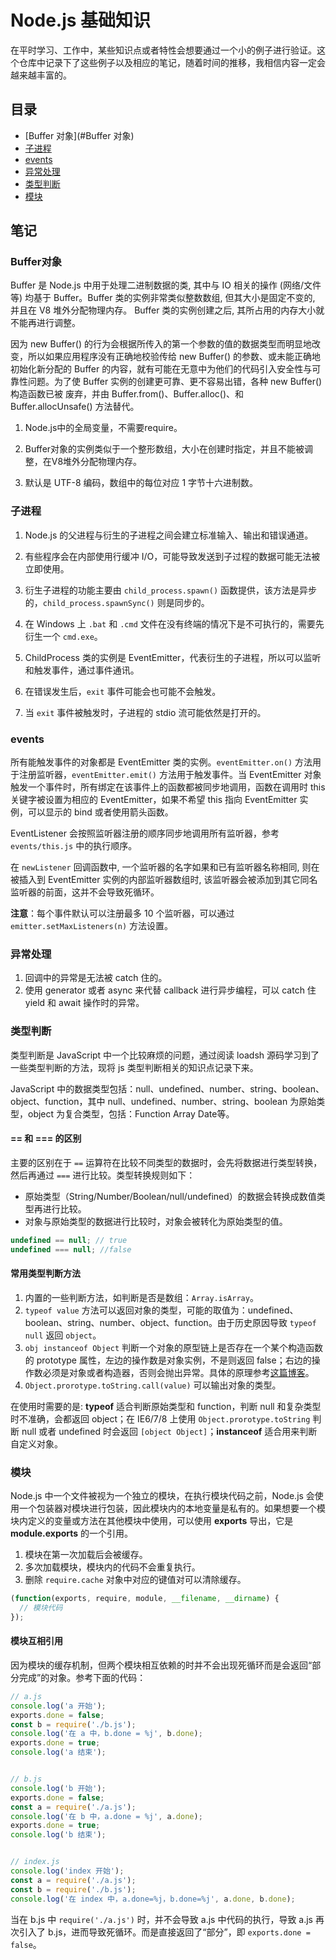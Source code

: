 # Node.js 基础知识

在平时学习、工作中，某些知识点或者特性会想要通过一个小的例子进行验证。这个仓库中记录下了这些例子以及相应的笔记，随着时间的推移，我相信内容一定会越来越丰富的。

## 目录

- [Buffer 对象](#Buffer 对象)
- [子进程](#子进程)
- [events](#events)
- [异常处理](#异常处理)
- [类型判断](#类型判断)
- [模块](#模块)

## 笔记

### Buffer对象

Buffer 是 Node.js 中用于处理二进制数据的类, 其中与 IO 相关的操作 (网络/文件等) 均基于 Buffer。Buffer 类的实例非常类似整数数组, 但其大小是固定不变的, 并且在 V8 堆外分配物理内存。 Buffer 类的实例创建之后, 其所占用的内存大小就不能再进行调整。

因为 new Buffer() 的行为会根据所传入的第一个参数的值的数据类型而明显地改变，所以如果应用程序没有正确地校验传给 new Buffer() 的参数、或未能正确地初始化新分配的 Buffer 的内容，就有可能在无意中为他们的代码引入安全性与可靠性问题。为了使 Buffer 实例的创建更可靠、更不容易出错，各种 new Buffer() 构造函数已被 废弃，并由 Buffer.from()、Buffer.alloc()、和 Buffer.allocUnsafe() 方法替代。

1. Node.js中的全局变量，不需要require。

2. Buffer对象的实例类似于一个整形数组，大小在创建时指定，并且不能被调整，在V8堆外分配物理内存。

3. 默认是 UTF-8 编码，数组中的每位对应 1 字节十六进制数。

### 子进程

1. Node.js 的父进程与衍生的子进程之间会建立标准输入、输出和错误通道。

2. 有些程序会在内部使用行缓冲 I/O，可能导致发送到子过程的数据可能无法被立即使用。

3. 衍生子进程的功能主要由 `child_process.spawn()` 函数提供，该方法是异步的，`child_process.spawnSync()` 则是同步的。

4. 在 Windows 上 `.bat` 和 `.cmd` 文件在没有终端的情况下是不可执行的，需要先衍生一个 `cmd.exe`。

5. ChildProcess 类的实例是 EventEmitter，代表衍生的子进程，所以可以监听和触发事件，通过事件通讯。

6. 在错误发生后，`exit` 事件可能会也可能不会触发。

7. 当 `exit` 事件被触发时，子进程的 stdio 流可能依然是打开的。

### events

所有能触发事件的对象都是 EventEmitter 类的实例。`eventEmitter.on()` 方法用于注册监听器，`eventEmitter.emit()` 方法用于触发事件。当 EventEmitter 对象触发一个事件时，所有绑定在该事件上的函数都被同步地调用，函数在调用时 this 关键字被设置为相应的 EventEmitter，如果不希望 this 指向 EventEmitter 实例，可以显示的 bind 或者使用箭头函数。

EventListener 会按照监听器注册的顺序同步地调用所有监听器，参考 `events/this.js` 中的执行顺序。

 在 `newListener` 回调函数中, 一个监听器的名字如果和已有监听器名称相同, 则在被插入到 EventEmitter 实例的内部监听器数组时, 该监听器会被添加到其它同名监听器的前面，这并不会导致死循环。

 **注意**：每个事件默认可以注册最多 10 个监听器，可以通过 `emitter.setMaxListeners(n)` 方法设置。

### 异常处理

1. 回调中的异常是无法被 catch 住的。
2. 使用 generator 或者 async 来代替 callback 进行异步编程，可以 catch 住 yield 和 await 操作时的异常。

### 类型判断

类型判断是 JavaScript 中一个比较麻烦的问题，通过阅读 loadsh 源码学习到了一些类型判断的方法，现将 js 类型判断相关的知识点记录下来。

JavaScript 中的数据类型包括：null、undefined、number、string、boolean、object、function，其中 null、undefined、number、string、boolean 为原始类型，object 为复合类型，包括：Function Array Date等。

#### == 和 === 的区别

主要的区别在于 `==` 运算符在比较不同类型的数据时，会先将数据进行类型转换，然后再通过 `===` 进行比较。类型转换规则如下：

- 原始类型（String/Number/Boolean/null/undefined）的数据会转换成数值类型再进行比较。
- 对象与原始类型的数据进行比较时，对象会被转化为原始类型的值。

```js
undefined == null; // true
undefined === null; //false
```

#### 常用类型判断方法

1. 内置的一些判断方法，如判断是否是数组：`Array.isArray`。
2. `typeof value` 方法可以返回对象的类型，可能的取值为：undefined、boolean、string、number、object、function。由于历史原因导致 `typeof null` 返回 `object`。
3. `obj instanceof Object` 判断一个对象的原型链上是否存在一个某个构造函数的 prototype 属性，左边的操作数是对象实例，不是则返回 false；右边的操作数必须是对象或者构造器，否则会抛出异常。具体的原理参考[这篇博客](https://www.ibm.com/developerworks/cn/web/1306_jiangjj_jsinstanceof/)。
3. `Object.prorotype.toString.call(value)` 可以输出对象的类型。

在使用时需要的是: **typeof** 适合判断原始类型和 function，判断 null 和复杂类型时不准确，会都返回 object；在 IE6/7/8 上使用 `Object.prorotype.toString` 判断 null 或者 undefined 时会返回 `[object Object]`；**instanceof** 适合用来判断自定义对象。

### 模块

Node.js 中一个文件被视为一个独立的模块，在执行模块代码之前，Node.js 会使用一个包装器对模块进行包装，因此模块内的本地变量是私有的。如果想要一个模块内定义的变量或方法在其他模块中使用，可以使用 **exports** 导出，它是 **module.exports** 的一个引用。

1. 模块在第一次加载后会被缓存。
2. 多次加载模块，模块内的代码不会重复执行。
3. 删除 `require.cache` 对象中对应的键值对可以清除缓存。

```js
(function(exports, require, module, __filename, __dirname) {
  // 模块代码
});
```

#### 模块互相引用

因为模块的缓存机制，但两个模块相互依赖的时并不会出现死循环而是会返回“部分完成”的对象。参考下面的代码：

```js
// a.js
console.log('a 开始');
exports.done = false;
const b = require('./b.js');
console.log('在 a 中，b.done = %j', b.done);
exports.done = true;
console.log('a 结束');


// b.js
console.log('b 开始');
exports.done = false;
const a = require('./a.js');
console.log('在 b 中，a.done = %j', a.done);
exports.done = true;
console.log('b 结束');


// index.js
console.log('index 开始');
const a = require('./a.js');
const b = require('./b.js');
console.log('在 index 中，a.done=%j，b.done=%j', a.done, b.done);

```

当在 b.js 中 `require('./a.js')` 时，并不会导致 a.js 中代码的执行，导致 a.js 再次引入了 b.js，进而导致死循环。而是直接返回了“部分”，即 `exports.done = false`。
